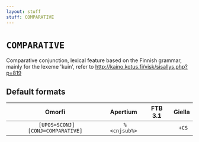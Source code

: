 ```yaml
---
layout: stuff
stuff: COMPARATIVE
---
```

# ` COMPARATIVE `

Comparative conjunction, lexical feature based on the Finnish grammar, mainly for the lexeme 'kuin', refer to http://kaino.kotus.fi/visk/sisallys.php?p=819

## Default formats
| Omorfi | Apertium | FTB 3.1 | Giella |
|:------:|:--------:|:-------:|:------:|
| ` [UPOS=SCONJ][CONJ=COMPARATIVE]` | ` %<cnjsub%>` | ` ` | ` +CS`  |
